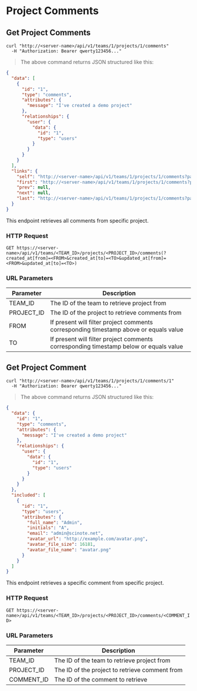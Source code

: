 # Project Comments

## Get Project Comments

```shell
curl "http://<server-name>/api/v1/teams/1/projects/1/comments"
  -H "Authorization: Bearer qwerty123456..."
```

> The above command returns JSON structured like this:

```json
{
  "data": [
    {
      "id": "1",
      "type": "comments",
      "attributes": {
        "message": "I've created a demo project"
      },
      "relationships": {
        "user": {
          "data": {
            "id": "1",
            "type": "users"
          }
        }
      }
    }
  ],
  "links": {
    "self": "http://<server-name>/api/v1/teams/1/projects/1/comments?page%5Bnumber%5D=1&page%5Bsize%5D=10",
    "first": "http://<server-name>/api/v1/teams/1/projects/1/comments?page%5Bnumber%5D=1&page%5Bsize%5D=10",
    "prev": null,
    "next": null,
    "last": "http://<server-name>/api/v1/teams/1/projects/1/comments?page%5Bnumber%5D=1&page%5Bsize%5D=10"
  }
}
```

This endpoint retrieves all comments from specific project.

### HTTP Request

`GET https://<server-name>/api/v1/teams/<TEAM_ID>/projects/<PROJECT_ID>/comments(?created_at[from]=<FROM>&created_at[to]=<TO>&updated_at[from]=<FROM>&updated_at[to]=<TO>)`

### URL Parameters

| Parameter  | Description                                                                           |
| ---------- | ------------------------------------------------------------------------------------- |
| TEAM_ID    | The ID of the team to retrieve project from                                           |
| PROJECT_ID | The ID of the project to retrieve comments from                                       |
| FROM       | If present will filter project comments corresponding timestamp above or equals value |
| TO         | If present will filter project comments corresponding timestamp below or equals value |

## Get Project Comment

```shell
curl "http://<server-name>/api/v1/teams/1/projects/1/comments/1"
  -H "Authorization: Bearer qwerty123456..."
```

> The above command returns JSON structured like this:

```json
{
  "data": {
    "id": "1",
    "type": "comments",
    "attributes": {
      "message": "I've created a demo project"
    },
    "relationships": {
      "user": {
        "data": {
          "id": "1",
          "type": "users"
        }
      }
    }
  },
  "included": [
    {
      "id": "1",
      "type": "users",
      "attributes": {
        "full_name": "Admin",
        "initials": "A",
        "email": "admin@scinote.net",
        "avatar_url": "http://example.com/avatar.png",
        "avatar_file_size": 16181,
        "avatar_file_name": "avatar.png"
      }
    }
  ]
}
```

This endpoint retrieves a specific comment from specific project.

### HTTP Request

`GET https://<server-name>/api/v1/teams/<TEAM_ID>/projects/<PROJECT_ID>/comments/<COMMENT_ID>`

### URL Parameters

| Parameter  | Description                                    |
| ---------- | ---------------------------------------------- |
| TEAM_ID    | The ID of the team to retrieve project from    |
| PROJECT_ID | The ID of the project to retrieve comment from |
| COMMENT_ID | The ID of the comment to retrieve              |
